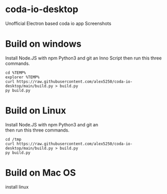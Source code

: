 # coda-io-desktop
Unofficial Electron based coda io app
Screenshots



# Build on windows
Install Node.JS with npm  Python3 and git an Inno Script 
then run this three commands.

```
cd %TEMP% 
explorer %TEMP% 
curl https://raw.githubusercontent.com/alex5250/coda-io-desktop/main/build.py > build.py
py build.py
```



# Build on Linux
Install Node.JS with npm  Python3 and git an  
then run this three commands.
```
cd /tmp
curl https://raw.githubusercontent.com/alex5250/coda-io-desktop/main/build.py > build.py
py build.py
```
# Build on Mac OS 
install linux 



